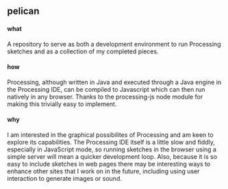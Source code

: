 ## pelican

#### what

A repository to serve as both a development environment to run Processing sketches and as a collection of my completed pieces.

#### how

Processing, although written in Java and executed through a Java engine in the Processing IDE, can be compiled to Javascript which can then run natively in any browser. Thanks to the processing-js node module for making this trivially easy to implement.

#### why

I am interested in the graphical possibilites of Processing and am keen to explore its capabilities. The Processing IDE itself is a little slow and fiddly, especially in JavaScript mode, so running sketches in the browser using a simple server will mean a quicker development loop. Also, because it is so easy to include sketches in web pages there may be interesting ways to enhance other sites that I work on in the future, including using user interaction to generate images or sound.

